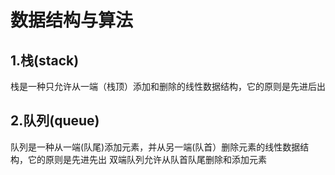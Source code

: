 # 数据结构与算法

## 1.栈(stack)
栈是一种只允许从一端（栈顶）添加和删除的线性数据结构，它的原则是先进后出

## 2.队列(queue)
队列是一种从一端(队尾)添加元素，并从另一端(队首）删除元素的线性数据结构，它的原则是先进先出
双端队列允许从队首队尾删除和添加元素